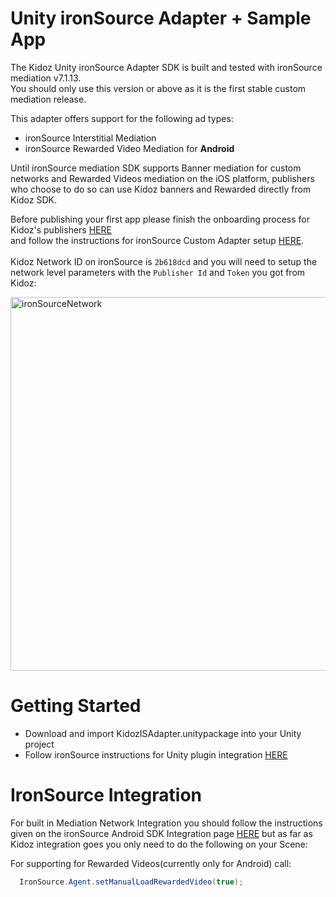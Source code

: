 # Unity ironSource Adapter + Sample App

The Kidoz Unity ironSource Adapter SDK is built and tested with ironSource mediation v7.1.13.<BR>
You should only use this version or above as it is the first stable custom mediation release. <BR>

This adapter offers support for the following ad types:

+ ironSource Interstitial Mediation 
+ ironSource Rewarded Video Mediation for **Android**
  
Until ironSource mediation SDK supports Banner mediation for custom networks and Rewarded Videos mediation on the iOS platform, publishers who choose to do so can use Kidoz banners and Rewarded directly from Kidoz SDK.<BR>
  
Before publishing your first app please finish the onboarding process for Kidoz's publishers [HERE](http://accounts.kidoz.net/publishers/register?utm_source=&utm_content=&utm_campaign=&utm_medium=)  
and follow the instructions for ironSource Custom Adapter setup [HERE](https://developers.is.com/ironsource-mobile/general/custom-adapter-setup/).<BR><BR>
Kidoz Network ID on ironSource is `2b618dcd` and you will need to setup the network level parameters with the `Publisher Id` and `Token` you got from Kidoz:  
  
  <img width="598" alt="ironSourceNetwork" src="https://user-images.githubusercontent.com/86282008/149078934-107106f0-a526-45bc-9c93-8ca53d5bf3cc.png">

Getting Started
=================================

- Download and import KidozISAdapter.unitypackage into your Unity project
- Follow ironSource instructions for Unity plugin integration [HERE](https://developers.is.com/ironsource-mobile/unity/unity-plugin)
  
IronSource Integration
=================================
  
For built in Mediation Network Integration you should follow the instructions given on the ironSource Android SDK Integration page [HERE](https://developers.is.com/ironsource-mobile/unity/mediation-networks-unity) but as far as Kidoz integration goes you only need to do the following on your Scene:
  
For supporting for Rewarded Videos(currently only for Android) call:
```c#
  IronSource.Agent.setManualLoadRewardedVideo(true);
```
